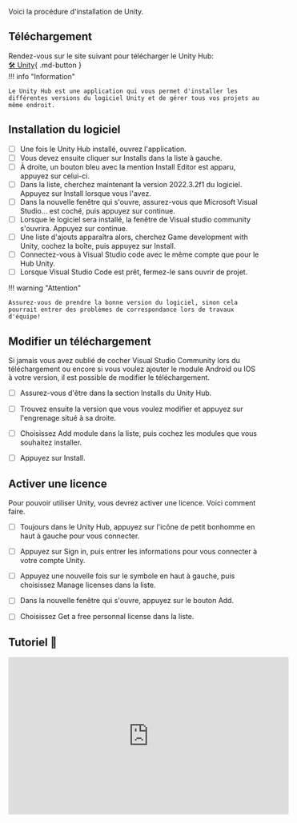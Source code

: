 
Voici la procédure d'installation de Unity.   


## Téléchargement

Rendez-vous sur le site suivant pour télécharger le Unity Hub:   
[🛠️ Unity](https://unity.com/download){ .md-button }   <br>
!!! info "Information"

    Le Unity Hub est une application qui vous permet d'installer les différentes versions du logiciel Unity et de gérer tous vos projets au même endroit.
      
## Installation du logiciel

- [ ] Une fois le Unity Hub installé, ouvrez l'application.
- [ ] Vous devez ensuite cliquer sur Installs dans la liste à gauche.
- [ ] À droite, un bouton bleu avec la mention Install Editor est apparu, appuyez sur celui-ci.
- [ ] Dans la liste, cherchez maintenant la version 2022.3.2f1 du logiciel. Appuyez sur Install lorsque vous l'avez.
- [ ] Dans la nouvelle fenêtre qui s'ouvre, assurez-vous que Microsoft Visual Studio... est coché, puis appuyez sur continue.
- [ ] Lorsque le logiciel sera installé, la fenêtre de Visual studio community s'ouvrira. Appuyez sur continue.
- [ ] Une liste d'ajouts apparaîtra alors, cherchez Game development with Unity, cochez la boîte, puis appuyez sur Install.
- [ ] Connectez-vous à Visual Studio code avec le même compte que pour le Hub Unity.
- [ ] Lorsque Visual Studio Code est prêt, fermez-le sans ouvrir de projet. 

!!! warning "Attention"

    Assurez-vous de prendre la bonne version du logiciel, sinon cela pourrait entrer des problèmes de correspondance lors de travaux d'équipe!

      

## Modifier un téléchargement
Si jamais vous avez oublié de cocher Visual Studio Community lors du téléchargement ou encore si vous voulez ajouter le module Android ou IOS à votre version, il est possible de modifier le téléchargement.   

- [ ] Assurez-vous d'être dans la section Installs du Unity Hub.
- [ ] Trouvez ensuite la version que vous voulez modifier et appuyez sur l'engrenage situé à sa droite.
- [ ] Choisissez Add module dans la liste, puis cochez les modules que vous souhaitez installer.
- [ ] Appuyez sur Install.

      

## Activer une licence
Pour pouvoir utiliser Unity, vous devrez activer une licence. Voici comment faire.   

- [ ] Toujours dans le Unity Hub, appuyez sur l'icône de petit bonhomme en haut à gauche pour vous connecter.
- [ ] Appuyez sur Sign in, puis entrer les informations pour vous connecter à votre compte Unity.
- [ ] Appuyez une nouvelle fois sur le symbole en haut à gauche, puis choisissez Manage licenses dans la liste.
- [ ] Dans la nouvelle fenêtre qui s'ouvre, appuyez sur le bouton Add.
- [ ] Choisissez Get a free personnal license dans la liste.

      

## Tutoriel 🎥
<iframe width="560" height="315" src="https://www.youtube.com/embed/NVuzmtxxbfc?si=ZIZhSvvUbHWmXvdT" title="YouTube video player" frameborder="0" allow="accelerometer; autoplay; clipboard-write; encrypted-media; gyroscope; picture-in-picture; web-share" referrerpolicy="strict-origin-when-cross-origin" allowfullscreen></iframe>
